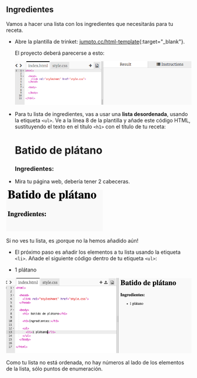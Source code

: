 ## Ingredientes

Vamos a hacer una lista con los ingredientes que necesitarás para tu receta.

+ Abre la plantilla de trinket: [jumpto.cc/html-template](http://jumpto.cc/html-template){:target="_blank"}.
    
    El proyecto deberá parecerse a esto:
    
    ![captura de pantalla](images/recipe-starter.png)

+ Para tu lista de ingredientes, vas a usar una **lista desordenada**, usando la etiqueta `<ul>`. Ve a la línea 8 de la plantilla y añade este código HTML, sustituyendo el texto en el título `<h1>` con el título de tu receta:

    <h1>Batido de plátano</h1>
    
    <h3>Ingredientes:</h3>
    
    <ul>
    
    </ul>
    

+ Mira tu página web, debería tener 2 cabeceras.

![captura de pantalla](images/recipe-headings.png)

Si no ves tu lista, es ¡porque no la hemos añadido aún!

+ El próximo paso es añadir los elementos a tu lista usando la etiqueta `<li>`. Añade el siguiente código dentro de tu etiqueta `<ul>`:

    <li>1 plátano</li>
    

![captura de pantalla](images/recipe-ul.png)

Como tu lista no está ordenada, no hay números al lado de los elementos de la lista, sólo puntos de enumeración.